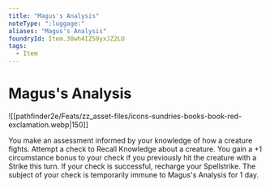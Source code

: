 ```yaml
---
title: "Magus's Analysis"
noteType: ":luggage:"
aliases: "Magus's Analysis"
foundryId: Item.30wh4IZS9yxJZ2LU
tags:
  - Item
---
```


# Magus's Analysis
![[pathfinder2e/Feats/zz_asset-files/icons-sundries-books-book-red-exclamation.webp|150]]

You make an assessment informed by your knowledge of how a creature fights. Attempt a check to Recall Knowledge about a creature. You gain a +1 circumstance bonus to your check if you previously hit the creature with a Strike this turn. If your check is successful, recharge your Spellstrike. The subject of your check is temporarily immune to Magus's Analysis for 1 day.
